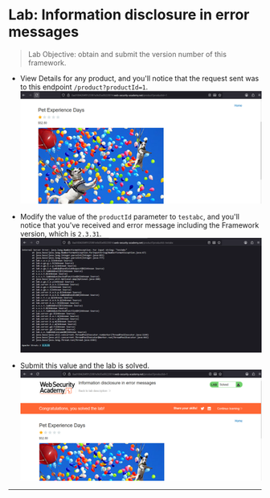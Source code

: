 # Lab: Information disclosure in error messages

> Lab Objective: obtain and submit the version number of this framework.

- View Details for any product, and you'll notice that the request sent was to this endpoint `/product?productId=1`.
  ![1st screenshot](./attachments/1.png)

- Modify the value of the `productId` parameter to `testabc`, and you'll notice that you've received and error message including the Framework version, which is `2.3.31`.
  ![2nd screenshot](./attachments/2.png)

- Submit this value and the lab is solved.
  ![3rd screenshot](./attachments/3.png)

---
